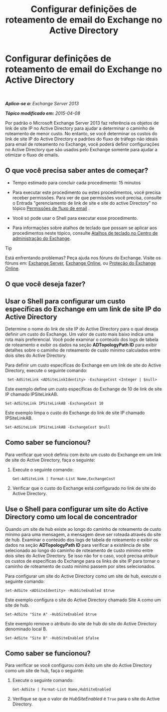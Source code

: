 ﻿---
title: 'Configurar definições de roteamento de email do Exchange no Active Directory'
TOCTitle: Configurar definições de roteamento de email do Exchange no Active Directory
ms:assetid: d01f8545-c201-4a96-be39-ed4c7008afcf
ms:mtpsurl: https://technet.microsoft.com/pt-br/library/JJ674705(v=EXCHG.150)
ms:contentKeyID: 50486693
ms.date: 05/22/2018
mtps_version: v=EXCHG.150
ms.translationtype: MT
---

# Configurar definições de roteamento de email do Exchange no Active Directory

 

_**Aplica-se a:** Exchange Server 2013_

_**Tópico modificado em:** 2015-04-08_

Por padrão o Microsoft Exchange Server 2013 faz referência os objetos de link de site IP no Active Directory para ajudar a determinar o caminho de roteamento de menor custo. No entanto, se você determinar os custos do link de site IP do Active Directory e padrões do fluxo de tráfego não ideais para email de roteamento no Exchange, você poderá definir configurações no Active Directory que são usados pelo Exchange somente para ajudar a otimizar o fluxo de emails.

## O que você precisa saber antes de começar?

  - Tempo estimado para concluir cada procedimento: 15 minutos

  - Para executar este procedimento ou estes procedimentos, você precisa receber permissões. Para ver de que permissões você precisa, consulte o Entrada "gerenciamento de link de site e site do active Directory" no tópico [Permissões de fluxo de email](mail-flow-permissions-exchange-2013-help.md) .

  - Você só pode usar o Shell para executar esse procedimento.

  - Para informações sobre atalhos de teclado que possam se aplicar aos procedimentos neste tópico, consulte [Atalhos de teclado no Centro de administração do Exchange](keyboard-shortcuts-in-the-exchange-admin-center-exchange-online-protection-help.md).


> [!TIP]
> Está enfrentando problemas? Peça ajuda nos fóruns do Exchange. Visite os fóruns em: <A href="https://go.microsoft.com/fwlink/p/?linkid=60612">Exchange Server</A>, <A href="https://go.microsoft.com/fwlink/p/?linkid=267542">Exchange Online</A>, ou <A href="https://go.microsoft.com/fwlink/p/?linkid=285351">Proteção do Exchange Online</A>.



## O que você deseja fazer?

## Usar o Shell para configurar um custo específicas do Exchange em um link de site IP do Active Directory

Determine o nome do link de site IP do Active Directory para o qual deseja definir um custo do Exchange. Um valor de custo mais baixo indica uma rota mais preferencial. Você pode examinar o conteúdo dos logs de tabela de roteamento e exibir os dados na seção **ADTopologyPath ID** para exibir detalhes sobre o caminho de roteamento de custo mínimo calculados entre dois sites do Active Directory.

Para definir um custo específicas do Exchange em um link de site do Active Directory, execute o seguinte comando:

``` 
 Set-AdSiteLink <ADSiteLinkIdentity> -ExchangeCost <Integer | $null>
```

Este exemplo define um custo específicas do Exchange de 10 de link de site IP chamado IPSiteLinkAB.

    Set-AdSiteLink IPSiteLinkAB -ExchangeCost 10

Este exemplo limpa o custo do Exchange do link de site IP chamado IPSiteLinkAB.

    Set-AdSiteLink IPSiteLinkAB -ExchangeCost $null

## Como saber se funcionou?

Para verificar que você definiu com êxito um custo do Exchange em um link de site do Active Directory, faça o seguinte:

1.  Execute o seguinte comando:
    
        Get-AdSiteLink | Format-List Name,ExchangeCost

2.  Verificar que o custo do Exchange está configurado no link de site do Active Directory.

## Use o Shell para configurar um site do Active Directory como um local de concentrador

Quando um site de hub existe ao longo do caminho de roteamento de custo mínimo para uma mensagem, a mensagem deve ser roteada através do site de hub. Examinar o conteúdo dos logs de tabela de roteamento e exibir os dados na seção **ADTopologyPath ID** para verificar a existência de site selecionado ao longo do caminho de roteamento de custo mínimo entre dois sites do Active Directory. Se isso não for o caso, você precisa atribuir os custos de específicas do Exchange para os links de site IP para tornar o caminho de roteamento de custo mínimo passem por sites selecionados.

Para configurar um site do Active Directory como um site de hub, execute o seguinte comando:

    Set-AdSite <ADSiteIdentity> -HubSiteEnabled $true

Este exemplo configura o site do Active Directory chamado Site A como um site de hub.

    Set-AdSite "Site A" -HubSiteEnabled $true

Este exemplo remove o atributo do site de hub do site do Active Directory denominado local B.

    Set-AdSite "Site B" -HubSiteEnabled $false

## Como saber se funcionou?

Para verificar se você configurou com êxito um site do Active Directory como um site de hub, faça o seguinte:

1.  Execute o seguinte comando:
    
        Get-AdSite | Format-List Name,HubSiteEnabled

2.  Verifique se que o valor de *HubSiteEnabled* é `True` para o site do Active Directory.


